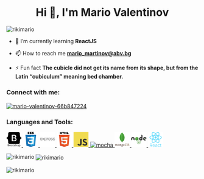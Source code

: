 
<h1 align="center">Hi 👋, I'm Mario Valentinov</h1>

<p align="left"> <img src="https://komarev.com/ghpvc/?username=rikimario&label=Profile%20views&color=0e75b6&style=flat" alt="rikimario" /> </p>

- 🌱 I’m currently learning **ReactJS**

- 📫 How to reach me **mario_martinov@abv.bg**

- ⚡ Fun fact **The cubicle did not get its name from its shape, but from the Latin “cubiculum” meaning bed chamber.**

<h3 align="left">Connect with me:</h3>
<p align="left">
<a href="https://linkedin.com/in/mario-valentinov-66b847224" target="blank"><img align="center" src="https://raw.githubusercontent.com/rahuldkjain/github-profile-readme-generator/master/src/images/icons/Social/linked-in-alt.svg" alt="mario-valentinov-66b847224" height="30" width="40" /></a>
</p>

<h3 align="left">Languages and Tools:</h3>
<p align="left"> <a href="https://getbootstrap.com" target="_blank" rel="noreferrer"> <img src="https://raw.githubusercontent.com/devicons/devicon/master/icons/bootstrap/bootstrap-plain-wordmark.svg" alt="bootstrap" width="40" height="40"/> </a> <a href="https://www.w3schools.com/css/" target="_blank" rel="noreferrer"> <img src="https://raw.githubusercontent.com/devicons/devicon/master/icons/css3/css3-original-wordmark.svg" alt="css3" width="40" height="40"/> </a> <a href="https://expressjs.com" target="_blank" rel="noreferrer"> <img src="https://raw.githubusercontent.com/devicons/devicon/master/icons/express/express-original-wordmark.svg" alt="express" width="40" height="40"/> </a> <a href="https://www.w3.org/html/" target="_blank" rel="noreferrer"> <img src="https://raw.githubusercontent.com/devicons/devicon/master/icons/html5/html5-original-wordmark.svg" alt="html5" width="40" height="40"/> </a> <a href="https://developer.mozilla.org/en-US/docs/Web/JavaScript" target="_blank" rel="noreferrer"> <img src="https://raw.githubusercontent.com/devicons/devicon/master/icons/javascript/javascript-original.svg" alt="javascript" width="40" height="40"/> </a> <a href="https://mochajs.org" target="_blank" rel="noreferrer"> <img src="https://www.vectorlogo.zone/logos/mochajs/mochajs-icon.svg" alt="mocha" width="40" height="40"/> </a> <a href="https://www.mongodb.com/" target="_blank" rel="noreferrer"> <img src="https://raw.githubusercontent.com/devicons/devicon/master/icons/mongodb/mongodb-original-wordmark.svg" alt="mongodb" width="40" height="40"/> </a> <a href="https://nodejs.org" target="_blank" rel="noreferrer"> <img src="https://raw.githubusercontent.com/devicons/devicon/master/icons/nodejs/nodejs-original-wordmark.svg" alt="nodejs" width="40" height="40"/> </a> <a href="https://reactjs.org/" target="_blank" rel="noreferrer"> <img src="https://raw.githubusercontent.com/devicons/devicon/master/icons/react/react-original-wordmark.svg" alt="react" width="40" height="40"/> </a> </p>

<p><img align="left" src="https://github-readme-stats.vercel.app/api/top-langs?username=rikimario&show_icons=true&locale=en&layout=compact" alt="rikimario" /></p>

<p>&nbsp;<img align="center" src="https://github-readme-stats.vercel.app/api?username=rikimario&show_icons=true&locale=en" alt="rikimario" /></p>

<p><img align="center" src="https://github-readme-streak-stats.herokuapp.com/?user=rikimario&" alt="rikimario" /></p>

